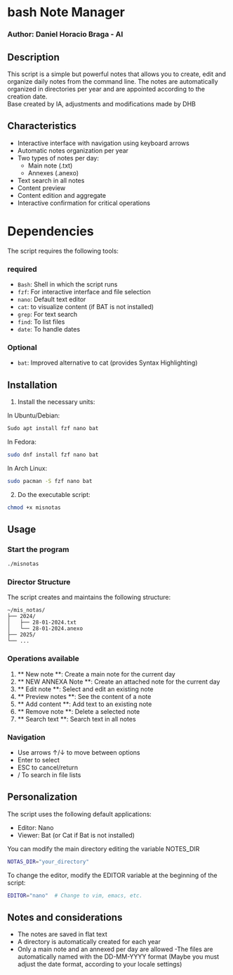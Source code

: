 # bash Note Manager
### Author: Daniel Horacio Braga - AI
## Description
This script is a simple but powerful notes that allows you to create, edit and organize daily notes from the command line. The notes are automatically organized in directories per year and are appointed according to the creation date.  
Base created by IA, adjustments and modifications made by DHB

## Characteristics
- Interactive interface with navigation using keyboard arrows
- Automatic notes organization per year
- Two types of notes per day:
  - Main note (.txt)
  - Annexes (.anexo)
- Text search in all notes
- Content preview
- Content edition and aggregate
- Interactive confirmation for critical operations

# Dependencies
The script requires the following tools:

### required
- `Bash`: Shell in which the script runs
- `fzf`: For interactive interface and file selection
- `nano`: Default text editor
- `cat`: to visualize content (if BAT is not installed)
- `grep`: For text search
- `find`: To list files
- `date`: To handle dates

### Optional
- `bat`: Improved alternative to cat (provides Syntax Highlighting)

## Installation

1. Install the necessary units:

In Ubuntu/Debian:
```bash
Sudo apt install fzf nano bat
```

In Fedora:
```bash
sudo dnf install fzf nano bat
```

In Arch Linux:
```bash
sudo pacman -S fzf nano bat
```

2. Do the executable script:
```bash
chmod +x misnotas
```

## Usage

### Start the program
```bash
./misnotas
```

### Director Structure
The script creates and maintains the following structure:
```
~/mis_notas/
├── 2024/
│   ├── 28-01-2024.txt
│   └── 28-01-2024.anexo
├── 2025/
└── ...
```

### Operations available
1. ** New note **: Create a main note for the current day
2. ** NEW ANNEXA Note **: Create an attached note for the current day
3. ** Edit note **: Select and edit an existing note
4. ** Preview notes **: See the content of a note
5. ** Add content **: Add text to an existing note
6. ** Remove note **: Delete a selected note
7. ** Search text **: Search text in all notes

### Navigation
- Use arrows ↑/↓ to move between options
- Enter to select
- ESC to cancel/return
- / To search in file lists

## Personalization

The script uses the following default applications:
- Editor: Nano
- Viewer: Bat (or Cat if Bat is not installed)

You can modify the main directory editing the variable NOTES_DIR
```bash
NOTAS_DIR="your_directory"
```
To change the editor, modify the EDITOR variable at the beginning of the script:
```bash
EDITOR="nano"  # Change to vim, emacs, etc.
```

## Notes and considerations
- The notes are saved in flat text
- A directory is automatically created for each year
- Only a main note and an annexed per day are allowed
-The files are automatically named with the DD-MM-YYYY format (Maybe you must adjust the date format, according to your locale settings)




